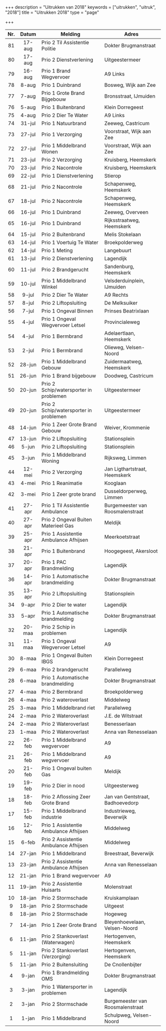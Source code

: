 +++
description = "Uitrukken van 2018"
keywords = ["uitrukken", "uitruk", "2018"]
title = "Uitrukken 2018"
type = "page"

+++
<table class="table">
<thead class="thead-inverse">
<tr>
<th align="center">Nr.</th>
<th align="center">Datum</th>
<th>Melding</th>
<th>Adres</th>
</tr>
</thead>
<tbody>

<tr>
<td align="center">81</td>
<td align="center">17-aug</td>
<td>Prio 2 Til Assistentie Politie</td>
<td>Dokter Brugmanstraat</td>
</tr>

<tr>
<td align="center">80</td>
<td align="center">17-aug</td>
<td>Prio 2 Dienstverlening</td>
<td>Uitgeestermeer</td>
</tr>

<tr>
<td align="center">79</td>
<td align="center">16-aug</td>
<td>Prio 1 Brand Wegvervoer</td>
<td>A9 Links</td>
</tr>

<tr>
<td align="center">78</td>
<td align="center">8-aug</td>
<td>Prio 1 Duinbrand</td>
<td>Bosweg, Wijk aan Zee</td>
</tr>

<tr>
<td align="center">77</td>
<td align="center">7-aug</td>
<td>Prio 1 Grote Brand Bijgebouw</td>
<td>Bronsstraat, IJmuiden</td>
</tr>

<tr>
<td align="center">76</td>
<td align="center">5-aug</td>
<td>Prio 1 Buitenbrand</td>
<td>Klein Dorregeest</td>
</tr>

<tr>
<td align="center">75</td>
<td align="center">4-aug</td>
<td>Prio 2 Dier Te Water</td>
<td>A9 Links</td>
</tr>

<tr>
<td align="center">74</td>
<td align="center">31-jul</td>
<td>Prio 1 Natuurbrand</td>
<td>Zeeweg, Castricum</td>
</tr>

<tr>
<td align="center">73</td>
<td align="center">27-jul</td>
<td>Prio 1 Verzorging</td>
<td>Voorstraat, Wijk aan Zee</td>
</tr>

<tr>
<td align="center">72</td>
<td align="center">27-jul</td>
<td>Prio 1 Middelbrand Wonen</td>
<td>Voorstraat, Wijk aan Zee</td>
</tr>

<tr>
<td align="center">71</td>
<td align="center">23-jul</td>
<td>Prio 2 Verzorging</td>
<td>Kruisberg, Heemskerk</td>
</tr>

<tr>
<td align="center">70</td>
<td align="center">23-jul</td>
<td>Prio 2 Nacontrole</td>
<td>Kruisberg, Heemskerk</td>
</tr>

<tr>
<td align="center">69</td>
<td align="center">22-jul</td>
<td>Prio 1 Dienstverlening</td>
<td>Stierop</td>
</tr>

<tr>
<td align="center">68</td>
<td align="center">21-jul</td>
<td>Prio 2 Nacontrole</td>
<td>Schapenweg, Heemskerk</td>
</tr>

<tr>
<td align="center">67</td>
<td align="center">18-jul</td>
<td>Prio 2 Nacontrole</td>
<td>Schapenweg, Heemskerk</td>
</tr>

<tr>
<td align="center">66</td>
<td align="center">16-jul</td>
<td>Prio 1 Duinbrand</td>
<td>Zeeweg, Overveen</td>
</tr>

<tr>
<td align="center">65</td>
<td align="center">16-jul</td>
<td>Prio 1 Duinbrand</td>
<td>Rijksstraatweg, Heemskerk</td>
</tr>

<tr>
<td align="center">64</td>
<td align="center">15-jul</td>
<td>Prio 2 Buitenbrand</td>
<td>Melis Stokelaan</td>
</tr>

<tr>
<td align="center">63</td>
<td align="center">14-jul</td>
<td>Prio 1 Voertuig Te Water</td>
<td>Broekpolderweg</td>
</tr>

<tr>
<td align="center">62</td>
<td align="center">14-jul</td>
<td>Prio 1 Meting</td>
<td>Langebuurt</td>
</tr>

<tr>
<td align="center">61</td>
<td align="center">13-jul</td>
<td>Prio 2 Dienstverlening</td>
<td>Lagendijk</td>
</tr>

<tr>
<td align="center">60</td>
<td align="center">11-jul</td>
<td>Prio 2 Brandgerucht</td>
<td>Sandenburg, Heemskerk</td>
</tr>

<tr>
<td align="center">59</td>
<td align="center">10-jul</td>
<td>Prio 1 Middelbrand Winkel</td>
<td>Velsderduinplein, IJmuiden</td>
</tr>

<tr>
<td align="center">58</td>
<td align="center">9-jul</td>
<td>Prio 2 Dier Te Water</td>
<td>A9 Rechts</td>
</tr>

<tr>
<td align="center">57</td>
<td align="center">8-jul</td>
<td>Prio 2 Liftopsluiting</td>
<td>De Melksuiker</td>
</tr>

<tr>
<td align="center">56</td>
<td align="center">7-jul</td>
<td>Prio 1 Ongeval Binnen</td>
<td>Prinses Beatrixlaan</td>
</tr>

<tr>
<td align="center">55</td>
<td align="center">4-jul</td>
<td>Prio 1 Ongeval Wegvervoer Letsel</td>
<td>Provincialeweg</td>
</tr>

<tr>
<td align="center">54</td>
<td align="center">4-jul</td>
<td>Prio 1 Bermbrand</td>
<td>Adelaertlaan, Heemskerk</td>
</tr>

<tr>
<td align="center">53</td>
<td align="center">2-jul</td>
<td>Prio 1 Bermbrand</td>
<td>Olieweg, Velsen-Noord</td>
</tr>

<tr>
<td align="center">52</td>
<td align="center">28-jun</td>
<td>Prio 1 Middelbrand Gebouw</td>
<td>Zuidermaatweg, Heemskerk</td>
</tr>

<tr>
<td align="center">51</td>
<td align="center">26-jun</td>
<td>Prio 1 Brand bijgebouw</td>
<td>Doodweg, Castricum</td>
</tr>

<tr>
<td align="center">50</td>
<td align="center">20-jun</td>
<td>Prio 2 Schip/watersporter in problemen</td>
<td>Uitgeestermeer</td>
</tr>

<tr>
<td align="center">49</td>
<td align="center">20-jun</td>
<td>Prio 2 Schip/watersporter in problemen</td>
<td>Uitgeestermeer</td>
</tr>

<tr>
<td align="center">48</td>
<td align="center">14-jun</td>
<td>Prio 1 Zeer Grote Brand Gebouw</td>
<td>Weiver, Krommenie</td>
</tr>

<tr>
<td align="center">47</td>
<td align="center">13-jun</td>
<td>Prio 2 Liftopsluiting</td>
<td>Stationsplein</td>
</tr>

<tr>
<td align="center">46</td>
<td align="center">5-jun</td>
<td>Prio 2 Liftopsluiting</td>
<td>Stationsplein</td>
</tr>

<tr>
<td align="center">45</td>
<td align="center">3-jun</td>
<td>Prio 1 Middelbrand Woning</td>
<td>Rijksweg, Limmen</td>
</tr>

<tr>
<td align="center">44</td>
<td align="center">12-mei</td>
<td>Prio 2 Verzorging</td>
<td>Jan Ligthartstraat, Heemskerk</td>
</tr>

<tr>
<td align="center">43</td>
<td align="center">4-mei</td>
<td>Prio 1 Reanimatie</td>
<td>Kooglaan</td>
</tr>

<tr>
<td align="center">42</td>
<td align="center">3-mei</td>
<td>Prio 1 Zeer grote brand</td>
<td>Dusseldorperweg, Limmen</td>
</tr>

<tr>
<td align="center">41</td>
<td align="center">27-apr</td>
<td>Prio 1 Til Assistentie Ambulance</td>
<td>Burgemeester van Roosmalenstraat</td>
</tr>

<tr>
<td align="center">40</td>
<td align="center">27-apr</td>
<td>Prio 2 Ongeval Buiten Materieel Gas</td>
<td>Meldijk</td>
</tr>

<tr>
<td align="center">39</td>
<td align="center">25-apr</td>
<td>Prio 1 Assistentie Ambulance Afhijsen</td>
<td>Meerkoetstraat</td>
</tr>

<tr>
<td align="center">38</td>
<td align="center">21-apr</td>
<td>Prio 1 Buitenbrand</td>
<td>Hoogegeest, Akersloot</td>
</tr>

<tr>
<td align="center">37</td>
<td align="center">20-apr</td>
<td>Prio 1 PAC Brandmelding</td>
<td>Lagendijk</td>
</tr>

<tr>
<td align="center">36</td>
<td align="center">14-apr</td>
<td>Prio 1 Automatische brandmelding</td>
<td>Dokter Brugmanstraat</td>
</tr>

<tr>
<td align="center">35</td>
<td align="center">13-apr</td>
<td>Prio 2 Liftopsluiting</td>
<td>Stationsplein</td>
</tr>

<tr>
<td align="center">34</td>
<td align="center">9-apr</td>
<td>Prio 2 Dier te water</td>
<td>Lagendijk</td>
</tr>

<tr>
<td align="center">33</td>
<td align="center">5-apr</td>
<td>Prio 1 Automatische brandmelding</td>
<td>Dokter Brugmanstraat</td>
</tr>

<tr>
<td align="center">32</td>
<td align="center">20-maa</td>
<td>Prio 2 Schip in problemen</td>
<td>Lagendijk</td>
</tr>

<tr>
<td align="center">31</td>
<td align="center">11-maa</td>
<td>Prio 1 Ongeval Wegvervoer Letsel</td>
<td>A9</td>
</tr>

<tr>
<td align="center">30</td>
<td align="center">8-maa</td>
<td>Prio 1 Ongeval Buiten IBGS</td>
<td>Klein Dorregeest</td>
</tr>

<tr>
<td align="center">29</td>
<td align="center">6-maa</td>
<td>Prio 2 brandgerucht</td>
<td>Parallelweg</td>
</tr>

<tr>
<td align="center">28</td>
<td align="center">6-maa</td>
<td>Prio 1 Automatische brandmelding</td>
<td>Dokter Brugmanstraat</td>
</tr>

<tr>
<td align="center">27</td>
<td align="center">4-maa</td>
<td>Prio 2 Bermbrand</td>
<td>Broekpolderweg</td>
</tr>

<tr>
<td align="center">26</td>
<td align="center">4-maa</td>
<td>Prio 2 wateroverlast</td>
<td>Middelweg</td>
</tr>

<tr>
<td align="center">25</td>
<td align="center">3-maa</td>
<td>Prio 1 Middelbrand riet</td>
<td>Parallelweg</td>
</tr>

<tr>
<td align="center">24</td>
<td align="center">2-maa</td>
<td>Prio 2 Wateroverlast</td>
<td>J.E. de Witstraat</td>
</tr>

<tr>
<td align="center">24</td>
<td align="center">2-maa</td>
<td>Prio 2 Wateroverlast</td>
<td>Benesserlaan</td>
</tr>

<tr>
<td align="center">23</td>
<td align="center">1-maa</td>
<td>Prio 2 Wateroverlast</td>
<td>Anna van Renesselaan</td>
</tr>

<tr>
<td align="center">22</td>
<td align="center">26-feb</td>
<td>Prio 1 Middelbrand wegvervoer</td>
<td>A9</td>
</tr>

<tr>
<td align="center">21</td>
<td align="center">26-feb</td>
<td>Prio 1 Middelbrand wegvervoer</td>
<td>A9</td>
</tr>

<tr>
<td align="center">20</td>
<td align="center">21-feb</td>
<td>Prio 1 Ongeval buiten Gas</td>
<td>Meldijk</td>
</tr>

<tr>
<td align="center">19</td>
<td align="center">19-feb</td>
<td>Prio 2 Dier in nood</td>
<td>Uitgeesterweg</td>
</tr>

<tr>
<td align="center">18</td>
<td align="center">18-feb</td>
<td>Prio 2 Aflossing Zeer Grote Brand</td>
<td>Jan van Gentstraat, Badhoevedorp</td>
</tr>

<tr>
<td align="center">17</td>
<td align="center">15-feb</td>
<td>Prio 1 Middelbrand industrie</td>
<td>Industrieweg, Beverwijk</td>
</tr>

<tr>
<td align="center">16</td>
<td align="center">12-feb</td>
<td>Prio 1 Assistentie Ambulance Afhijsen</td>
<td>Middelweg</td>
</tr>

<tr>
<td align="center">15</td>
<td align="center">6-feb</td>
<td>Prio 2 Assistentie Ambulance Afhijsen</td>
<td>Middelweg</td>
</tr>

<tr>
<td align="center">14</td>
<td align="center">27-jan</td>
<td>Prio 1 Middelbrand</td>
<td>Breestraat, Beverwijk</td>
</tr>

<tr>
<td align="center">13</td>
<td align="center">23-jan</td>
<td>Prio 2 Assistentie Ambulance Afhijsen</td>
<td>Anna van Renesselaan</td>
</tr>

<tr>
<td align="center">12</td>
<td align="center">21-jan</td>
<td>Prio 1 Brand wegvervoer</td>
<td>A9</td>
</tr>

<tr>
<td align="center">11</td>
<td align="center">19-jan</td>
<td>Prio 2 Assistentie Huisarts</td>
<td>Molenstraat</td>
</tr>

<tr>
<td align="center">10</td>
<td align="center">18-jan</td>
<td>Prio 2 Stormschade</td>
<td>Kruiskamplaan</td>
</tr>

<tr>
<td align="center">9</td>
<td align="center">18-jan</td>
<td>Prio 2 Stormschade</td>
<td>Uitgeest</td>
</tr>

<tr>
<td align="center">8</td>
<td align="center">18-jan</td>
<td>Prio 2 Stormschade</td>
<td>Hogeweg</td>
</tr>

<tr>
<td align="center">7</td>
<td align="center">14-jan</td>
<td>Prio 1 Zeer Grote Brand</td>
<td>Bleyenhoevelaan, Velsen-Noord</td>
</tr>

<tr>
<td align="center">6</td>
<td align="center">11-jan</td>
<td>Prio 2 Stankoverlast (Waterwagen)</td>
<td>Hertogenven, Heemskerk</td>
</tr>

<tr>
<td align="center">5</td>
<td align="center">11-jan</td>
<td>Prio 2 Stankoverlast (Verzorging)</td>
<td>Hertogenven, Heemskerk</td>
</tr>

<tr>
<td align="center">5</td>
<td align="center">11-jan</td>
<td>Prio 2 Buitensluiting</td>
<td>De Cnollenbijter</td>
</tr>

<tr>
<td align="center">4</td>
<td align="center">9-jan</td>
<td>Prio 1 Brandmelding OMS</td>
<td>Dokter Brugmanstraat</td>
</tr>

<tr>
<td align="center">3</td>
<td align="center">3-jan</td>
<td>Prio 1 Watersporter in problemen</td>
<td>Lagendijk</td>
</tr>

<tr>
<td align="center">2</td>
<td align="center">3-jan</td>
<td>Prio 2 Stormschade</td>
<td>Burgemeester van Roosmalenstraat</td>
</tr>

<tr>
<td align="center">1</td>
<td align="center">1-jan</td>
<td>Prio 1 Middelbrand</td>
<td>Schulpweg, Velsen-Noord</td>
</tr>

</tbody>
</table>

